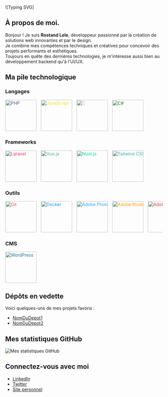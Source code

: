 ![Typing SVG]

## À propos de moi.
Bonjour ! Je suis **Rostand Lele**, développeur passionné par la création de solutions web innovantes et par le design.  
Je combine mes compétences techniques et créatives pour concevoir des projets performants et esthétiques.  
Toujours en quête des dernières technologies, je m'intéresse aussi bien au développement backend qu'à l'UI/UX.

## Ma pile technologique

### Langages
<div style="overflow-x: auto; white-space: nowrap;">
  <img src="https://cdn.jsdelivr.net/npm/simple-icons@v6/icons/php.svg" alt="PHP" style="height:100px; margin-right:10px; color: rgb(79, 91, 147);" />
  <img src="https://cdn.jsdelivr.net/npm/simple-icons@v6/icons/javascript.svg" alt="JavaScript" style="height:100px; margin-right:10px; color: rgb(247, 223, 30);" />
  <img src="https://cdn.jsdelivr.net/npm/simple-icons@v6/icons/c.svg" alt="C" style="height:100px; margin-right:10px; color: rgb(168, 185, 204);" />
  <img src="https://cdn.jsdelivr.net/npm/simple-icons@v6/icons/csharp.svg" alt="C#" style="height:100px; margin-right:10px; color: rgb(23, 134, 0);" />
</div>

### Frameworks
<div style="overflow-x: auto; white-space: nowrap;">
  <img src="https://cdn.jsdelivr.net/npm/simple-icons@v6/icons/laravel.svg" alt="Laravel" style="height:100px; margin-right:10px; color: rgb(255, 45, 85);" />
  <img src="https://cdn.jsdelivr.net/npm/simple-icons@v6/icons/vuedotjs.svg" alt="Vue.js" style="height:100px; margin-right:10px; color: rgb(65, 184, 131);" />
  <img src="https://cdn.jsdelivr.net/npm/simple-icons@v6/icons/nuxtdotjs.svg" alt="Nuxt.js" style="height:100px; margin-right:10px; color: rgb(0, 220, 130);" />
  <img src="https://cdn.jsdelivr.net/npm/simple-icons@v6/icons/tailwindcss.svg" alt="Tailwind CSS" style="height:100px; margin-right:10px; color: rgb(56, 178, 172);" />
</div>

### Outils
<div style="overflow-x: auto; white-space: nowrap;">
  <img src="https://cdn.jsdelivr.net/npm/simple-icons@v6/icons/git.svg" alt="Git" style="height:100px; margin-right:10px; color: rgb(240, 80, 50);" />
  <img src="https://cdn.jsdelivr.net/npm/simple-icons@v6/icons/docker.svg" alt="Docker" style="height:100px; margin-right:10px; color: rgb(36, 150, 237);" />
  <img src="https://cdn.jsdelivr.net/npm/simple-icons@v6/icons/adobephotoshop.svg" alt="Adobe Photoshop" style="height:100px; margin-right:10px; color: rgb(49, 168, 255);" />
  <img src="https://cdn.jsdelivr.net/npm/simple-icons@v6/icons/adobeillustrator.svg" alt="Adobe Illustrator" style="height:100px; margin-right:10px; color: rgb(255, 154, 0);" />
  <img src="https://cdn.jsdelivr.net/npm/simple-icons@v6/icons/adobeindesign.svg" alt="Adobe InDesign" style="height:100px; margin-right:10px; color: rgb(224, 60, 49);" />
  <img src="https://cdn.jsdelivr.net/npm/simple-icons@v6/icons/adobexd.svg" alt="Adobe XD" style="height:100px; margin-right:10px; color: rgb(255, 97, 246);" />
</div>

### CMS
<div style="overflow-x: auto; white-space: nowrap;">
  <img src="https://cdn.jsdelivr.net/npm/simple-icons@v6/icons/wordpress.svg" alt="WordPress" style="height:100px; margin-right:10px; color: rgb(33, 117, 155);" />
</div>

## Dépôts en vedette
Voici quelques-uns de mes projets favoris :  
- [NomDuDepot1](lien-vers-le-depot)  
- [NomDuDepot2](lien-vers-le-depot)

## Mes statistiques GitHub
![Mes statistiques GitHub](https://github-readme-stats.vercel.app/api?username=rosto-infinity&show_icons=true&theme=radical)

## Connectez-vous avec moi
- [LinkedIn](https://www.linkedin.com/in/lelerostand/)
- [Twitter](https://x.com/Rostandlele)
- [Site personnel](lien-vers-votre-site)
